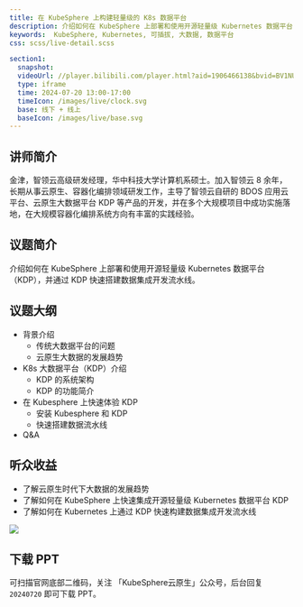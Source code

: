 ```yaml
---
title: 在 KubeSphere 上构建轻量级的 K8s 数据平台
description: 介绍如何在 KubeSphere 上部署和使用开源轻量级 Kubernetes 数据平台（KDP），并通过 KDP 快速搭建数据集成开发流水线。
keywords:  KubeSphere, Kubernetes, 可插拔, 大数据, 数据平台
css: scss/live-detail.scss

section1:
  snapshot: 
  videoUrl: //player.bilibili.com/player.html?aid=1906466138&bvid=BV1NU411S7kJ&cid=1623666557&page=1&high_quality=1
  type: iframe
  time: 2024-07-20 13:00-17:00
  timeIcon: /images/live/clock.svg
  base: 线下 + 线上
  baseIcon: /images/live/base.svg
---
```


## 讲师简介

金津，智领云高级研发经理，华中科技大学计算机系硕士。加入智领云 8 余年，长期从事云原生、容器化编排领域研发工作，主导了智领云自研的 BDOS 应用云平台、云原生大数据平台 KDP 等产品的开发，并在多个大规模项目中成功实施落地，在大规模容器化编排系统方向有丰富的实践经验。

## 议题简介

介绍如何在 KubeSphere 上部署和使用开源轻量级 Kubernetes 数据平台（KDP），并通过 KDP 快速搭建数据集成开发流水线。

## 议题大纲

- 背景介绍
  - 传统大数据平台的问题
  - 云原生大数据的发展趋势
- K8s 大数据平台（KDP）介绍
  - KDP 的系统架构
  - KDP 的功能简介
- 在 Kubesphere 上快速体验 KDP
  - 安装 Kubesphere 和 KDP
  - 快速搭建数据流水线
- Q&A

## 听众收益

- 了解云原生时代下大数据的发展趋势
- 了解如何在 KubeSphere 上快速集成开源轻量级 Kubernetes 数据平台 KDP
- 了解如何在 Kubernetes 上通过 KDP 快速构建数据集成开发流水线

![](https://pek3b.qingstor.com/kubesphere-community/images/meetup-shanghai-20240720-poster-jinjin.png)

## 下载 PPT

可扫描官网底部二维码，关注 「KubeSphere云原生」公众号，后台回复 `20240720` 即可下载 PPT。
